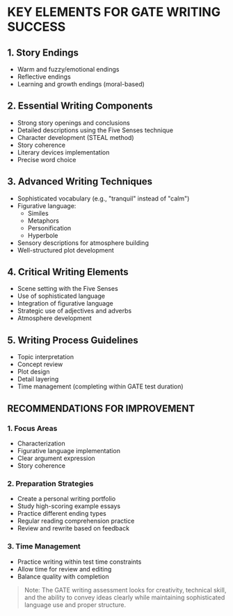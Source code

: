 # KEY ELEMENTS FOR GATE WRITING SUCCESS

## 1. Story Endings

- Warm and fuzzy/emotional endings
- Reflective endings
- Learning and growth endings (moral-based)

## 2. Essential Writing Components

- Strong story openings and conclusions
- Detailed descriptions using the Five Senses technique
- Character development (STEAL method)
- Story coherence
- Literary devices implementation
- Precise word choice

## 3. Advanced Writing Techniques

- Sophisticated vocabulary (e.g., "tranquil" instead of "calm")
- Figurative language:
  - Similes
  - Metaphors
  - Personification
  - Hyperbole
- Sensory descriptions for atmosphere building
- Well-structured plot development

## 4. Critical Writing Elements

- Scene setting with the Five Senses
- Use of sophisticated language
- Integration of figurative language
- Strategic use of adjectives and adverbs
- Atmosphere development

## 5. Writing Process Guidelines

- Topic interpretation
- Concept review
- Plot design
- Detail layering
- Time management (completing within GATE test duration)

## RECOMMENDATIONS FOR IMPROVEMENT

### 1. Focus Areas

- Characterization
- Figurative language implementation
- Clear argument expression
- Story coherence

### 2. Preparation Strategies

- Create a personal writing portfolio
- Study high-scoring example essays
- Practice different ending types
- Regular reading comprehension practice
- Review and rewrite based on feedback

### 3. Time Management

- Practice writing within test time constraints
- Allow time for review and editing
- Balance quality with completion

> Note: The GATE writing assessment looks for creativity, technical skill, and the ability to convey ideas clearly while maintaining sophisticated language use and proper structure.
